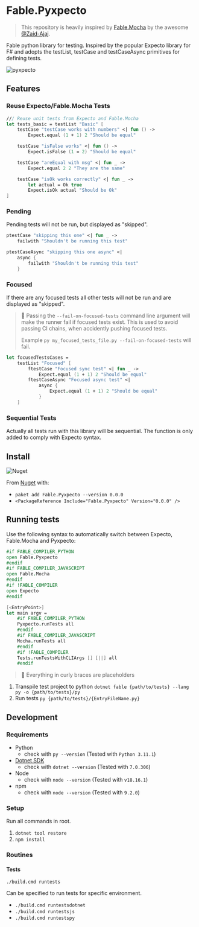 ﻿# Fable.Pyxpecto

> This repository is heavily inspired by [Fable.Mocha](https://github.com/Zaid-Ajaj/Fable.Mocha/) by the awesome [@Zaid-Ajaj](https://github.com/Zaid-Ajaj).

Fable python library for testing. Inspired by the popular Expecto library for F# and adopts the testList, testCase and testCaseAsync primitives for defining tests.

![pyxpecto](https://github.com/Freymaurer/Fable.Pyxpecto/assets/39732517/c5d09db3-8f63-4372-8655-6330c8a00af1)

## Features

### Reuse Expecto/Fable.Mocha Tests

```fsharp
/// Reuse unit tests from Expecto and Fable.Mocha
let tests_basic = testList "Basic" [
    testCase "testCase works with numbers" <| fun () ->
        Expect.equal (1 + 1) 2 "Should be equal"

    testCase "isFalse works" <| fun () ->
        Expect.isFalse (1 = 2) "Should be equal"

    testCase "areEqual with msg" <| fun _ ->
        Expect.equal 2 2 "They are the same"

    testCase "isOk works correctly" <| fun _ ->
        let actual = Ok true
        Expect.isOk actual "Should be Ok"
]
```
### Pending

Pending tests will not be run, but displayed as "skipped".

```fsharp
ptestCase "skipping this one" <| fun _ ->
    failwith "Shouldn't be running this test"

ptestCaseAsync "skipping this one async" <|
    async {
        failwith "Shouldn't be running this test"
    }
```

### Focused

If there are any focused tests all other tests will not be run and are displayed as "skipped".

> 👀 Passing the `--fail-on-focused-tests` command line argument will make the runner fail if focused tests exist. This is used to avoid passing CI chains, when accidently pushing focused tests.
>
> Example `py my_focused_tests_file.py --fail-on-focused-tests` will fail.

```fsharp
let focusedTestsCases =
    testList "Focused" [
        ftestCase "Focused sync test" <| fun _ ->
            Expect.equal (1 + 1) 2 "Should be equal"
        ftestCaseAsync "Focused async test" <|
            async {
                Expect.equal (1 + 1) 2 "Should be equal"
            }
    ]
```

### Sequential Tests

Actually all tests run with this library will be sequential. The function is only added to comply with Expecto syntax.

## Install

![Nuget](https://img.shields.io/nuget/dt/Fable.Pyxpecto?label=Nuget)

From [Nuget](https://www.nuget.org/packages/Fable.Pyxpecto/0.0.0) with:

- `paket add Fable.Pyxpecto --version 0.0.0`
- `<PackageReference Include="Fable.Pyxpecto" Version="0.0.0" />`

## Running tests

Use the following syntax to automatically switch between Expecto, Fable.Mocha and Pyxpecto:

```fsharp
#if FABLE_COMPILER_PYTHON
open Fable.Pyxpecto
#endif
#if FABLE_COMPILER_JAVASCRIPT
open Fable.Mocha
#endif
#if !FABLE_COMPILER
open Expecto
#endif
```

```fsharp
[<EntryPoint>]
let main argv =
    #if FABLE_COMPILER_PYTHON
    Pyxpecto.runTests all
    #endif
    #if FABLE_COMPILER_JAVASCRIPT
    Mocha.runTests all
    #endif
    #if !FABLE_COMPILER
    Tests.runTestsWithCLIArgs [] [||] all
    #endif
```

> 👀 Everything in curly braces are placeholders

1. Transpile test project to python `dotnet fable {path/to/tests} --lang py -o {path/to/tests}/py`
2. Run tests `py {path/to/tests}/{EntryFileName.py}`

## Development

### Requirements

- Python
  - check with `py --version` (Tested with `Python 3.11.1`)
- [Dotnet SDK](https://dotnet.microsoft.com/en-us/download)
  - check with `dotnet --version` (Tested with `7.0.306`)
- Node
  - check with `node --version` (Tested with `v18.16.1`)
- npm
  - check with `node --version` (Tested with `9.2.0`)

### Setup

Run all commands in root.

1. `dotnet tool restore`
1. `npm install`

### Routines

#### Tests

`./build.cmd runtests`

Can be specified to run tests for specific environment.

- `./build.cmd runtestsdotnet`
- `./build.cmd runtestsjs`
- `./build.cmd runtestspy`
